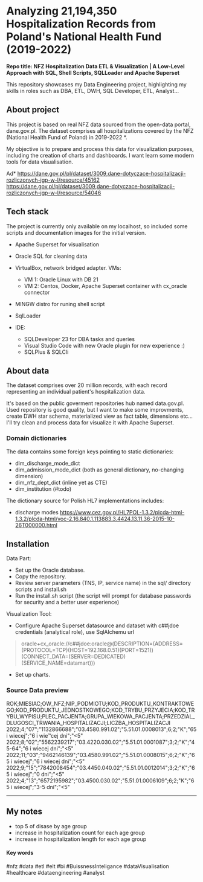 # Analyzing 21,194,350 Hospitalization Records from Poland's National Health Fund (2019-2022)
**Repo title: NFZ Hospitalization Data ETL & Visualization | A Low-Level Approach with SQL, Shell Scripts, SQLLoader and Apache Superset**

This repository showcases my Data Engineering project, highlighting my skills in roles such as DBA, ETL, DWH, SQL Developer, ETL, Analyst...

## About project
This project is based on real NFZ data sourced from the open-data portal, dane.gov.pl.
The dataset comprises all hospitalizations covered by the NFZ (National Health Fund of Poland) in 2019-2022 *.

My objective is to prepare and process this data for visualization purposes, including the creation of charts and dashboards.
I want learn some modern tools for data visualisation.

Ad*
https://dane.gov.pl/pl/dataset/3009,dane-dotyczace-hospitalizacji-rozliczonych-jgp-w-l/resource/45162
https://dane.gov.pl/pl/dataset/3009,dane-dotyczace-hospitalizacji-rozliczonych-jgp-w-l/resource/54046

## Tech stack
The project is currently only available on my localhost, so included some scripts and documentation images for the initial version.

- Apache Superset for visualisation
- Oracle SQL for cleaning data
- VirtualBox, network bridged adapter. VMs:
   * VM 1: Oracle Linux with DB 21
   * VM 2: Centos, Docker, Apache Superset container with cx_oracle connector
- MINGW distro for runing shell script
- SqlLoader

- IDE:
   * SQLDeveloper 23 for DBA tasks and queries
   * Visual Studio Code with new Oracle plugin for new experience :)
   * SQLPlus & SQLCli

## About data
The dataset comprises over 20 million records, with each record representing an individual patient's hospitalization data.

It's based on the public goverment repositories hub named data.gov.pl.
Used repository is good quality, but I want to make some improvments, create DWH star schema, materialized view as fact table, dimensions etc...
I'll try clean and process data for visualize it with Apache Superset.

### Domain dictionaries
The data contains some foreign keys pointing to static dictionaries:
- dim_discharge_mode_dict 
- dim_admission_mode_dict (both as general dictionary, no-changing dimension)
- dim_nfz_dept_dict (inline yet as CTE)
- dim_institution (#todo)

The dictionary source for Polish HL7 implementations includes:
- discharge modes https://www.cez.gov.pl/HL7POL-1.3.2/plcda-html-1.3.2/plcda-html/voc-2.16.840.1.113883.3.4424.13.11.36-2015-10-26T000000.html

## Installation
Data Part:

- Set up the Oracle database.
- Copy the repository.
- Review server parameters (TNS, IP, service name) in the sql/ directory scripts and install.sh
- Run the install.sh script (the script will prompt for database passwords for security and a better user experience)

Visualization Tool:

- Configure Apache Superset datasource and dataset with c##jdoe credentials (analytical role), use SqlAlchemu url
> oracle+cx_oracle://c##jdoe:oracle@(DESCRIPTION=(ADDRESS=(PROTOCOL=TCP)(HOST=192.168.0.51)(PORT=1521))(CONNECT_DATA=(SERVER=DEDICATED)(SERVICE_NAME=datamart)))

- Set up charts.

### Source Data preview
ROK;MIESIAC;OW_NFZ;NIP_PODMIOTU;KOD_PRODUKTU_KONTRAKTOWEGO;KOD_PRODUKTU_JEDNOSTKOWEGO;KOD_TRYBU_PRZYJECIA;KOD_TRYBU_WYPISU;PLEC_PACJENTA;GRUPA_WIEKOWA_PACJENTA;PRZEDZIAL_DLUGOSCI_TRWANIA_HOSPITALIZACJI;LICZBA_HOSPITALIZACJI
2022;4;"07";"1132866688";"03.4580.991.02";"5.51.01.0008013";6;2;"K";"65 i wiecej";"6 i wie™cej dni";"<5"
2022;8;"02";"5562239217";"03.4220.030.02";"5.51.01.0001087";3;2;"K";"45-64";"6 i wiecej dni";"<5"
2022;11;"03";"9462146139";"03.4580.991.02";"5.51.01.0008015";6;2;"K";"65 i wiecej";"6 i wiecej dni";"<5"
2022;9;"15";"7842008454";"03.4450.040.02";"5.51.01.0012014";3;2;"K";"65 i wiecej";"0 dni";"<5"
2022;4;"13";"6572195982";"03.4500.030.02";"5.51.01.0006109";6;2;"K";"65 i wiecej";"3-5 dni";"<5"

------------
## My notes
- top 5 of disase by age group
- increase in hospitalization count for each age group
- increase in hospitalization length for each age group

#### Key words
#nfz #data #etl #elt #bi #BuissnessInteligance #dataVisualisation #healthcare #dataengineering #analyst